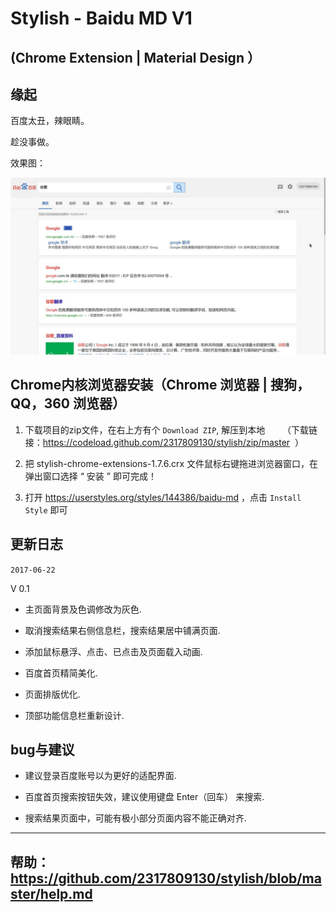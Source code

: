 Stylish - Baidu MD V1 
==========
(Chrome Extension | Material Design ）
----


缘起
----

百度太丑，辣眼睛。

趁没事做。

效果图：

[![imgur](https://github.com/2317809130/stylish/raw/master/%E6%95%88%E6%9E%9C%E5%9B%BE.jpg)]()



Chrome内核浏览器安装（Chrome 浏览器 | 搜狗，QQ，360 浏览器）
----

1. 下载项目的zip文件，在右上方有个 `Download ZIP`, 解压到本地 
        （下载链接：https://codeload.github.com/2317809130/stylish/zip/master  ）

2. 把 stylish-chrome-extensions-1.7.6.crx 文件鼠标右键拖进浏览器窗口，在弹出窗口选择 “ 安装 ” 即可完成！

3. 打开 https://userstyles.org/styles/144386/baidu-md ，点击  `Install Style` 即可

更新日志
-------
`2017-06-22`

V 0.1

* 主页面背景及色调修改为灰色.

* 取消搜索结果右侧信息栏，搜索结果居中铺满页面.

* 添加鼠标悬浮、点击、已点击及页面载入动画.


* 百度首页精简美化.

* 页面排版优化.

* 顶部功能信息栏重新设计.

bug与建议
-------

* 建议登录百度账号以为更好的适配界面.

* 百度首页搜索按钮失效，建议使用键盘 Enter（回车） 来搜索.

* 搜索结果页面中，可能有极小部分页面内容不能正确对齐.

----

帮助： https://github.com/2317809130/stylish/blob/master/help.md
----

